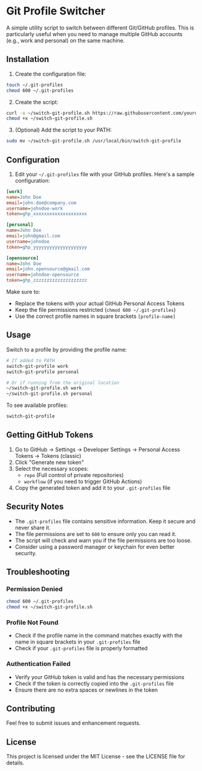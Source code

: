 # Git Profile Switcher

A simple utility script to switch between different Git/GitHub profiles. This is particularly useful when you need to manage multiple GitHub accounts (e.g., work and personal) on the same machine.

## Installation

1. Create the configuration file:
```bash
touch ~/.git-profiles
chmod 600 ~/.git-profiles
```

2. Create the script:
```bash
curl -o ~/switch-git-profile.sh https://raw.githubusercontent.com/yourusername/repo/main/switch-git-profile.sh
chmod +x ~/switch-git-profile.sh
```

3. (Optional) Add the script to your PATH:
```bash
sudo mv ~/switch-git-profile.sh /usr/local/bin/switch-git-profile
```

## Configuration

1. Edit your `~/.git-profiles` file with your GitHub profiles. Here's a sample configuration:

```ini
[work]
name=John Doe
email=john.doe@company.com
username=johndoe-work
token=ghp_xxxxxxxxxxxxxxxxxxxx

[personal]
name=John Doe
email=john@gmail.com
username=johndoe
token=ghp_yyyyyyyyyyyyyyyyyyyy

[opensource]
name=John Doe
email=john.opensource@gmail.com
username=johndoe-opensource
token=ghp_zzzzzzzzzzzzzzzzzzzz
```

Make sure to:
- Replace the tokens with your actual GitHub Personal Access Tokens
- Keep the file permissions restricted (`chmod 600 ~/.git-profiles`)
- Use the correct profile names in square brackets `[profile-name]`

## Usage

Switch to a profile by providing the profile name:

```bash
# If added to PATH
switch-git-profile work
switch-git-profile personal

# Or if running from the original location
~/switch-git-profile.sh work
~/switch-git-profile.sh personal
```

To see available profiles:
```bash
switch-git-profile
```

## Getting GitHub Tokens

1. Go to GitHub → Settings → Developer Settings → Personal Access Tokens → Tokens (classic)
2. Click "Generate new token"
3. Select the necessary scopes:
   - `repo` (Full control of private repositories)
   - `workflow` (if you need to trigger GitHub Actions)
4. Copy the generated token and add it to your `.git-profiles` file

## Security Notes

- The `.git-profiles` file contains sensitive information. Keep it secure and never share it.
- The file permissions are set to `600` to ensure only you can read it.
- The script will check and warn you if the file permissions are too loose.
- Consider using a password manager or keychain for even better security.

## Troubleshooting

### Permission Denied
```bash
chmod 600 ~/.git-profiles
chmod +x ~/switch-git-profile.sh
```

### Profile Not Found
- Check if the profile name in the command matches exactly with the name in square brackets in your `.git-profiles` file
- Check if your `.git-profiles` file is properly formatted

### Authentication Failed
- Verify your GitHub token is valid and has the necessary permissions
- Check if the token is correctly copied into the `.git-profiles` file
- Ensure there are no extra spaces or newlines in the token

## Contributing

Feel free to submit issues and enhancement requests.

## License

This project is licensed under the MIT License - see the LICENSE file for details.
